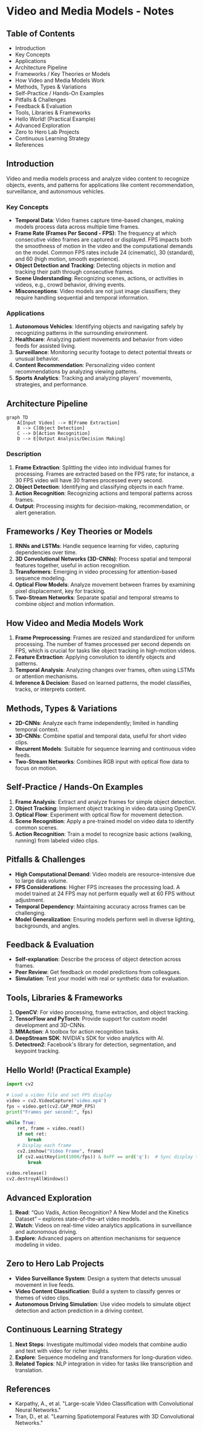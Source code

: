 # Video and Media Models - Notes

## Table of Contents
- Introduction
- Key Concepts
- Applications
- Architecture Pipeline
- Frameworks / Key Theories or Models
- How Video and Media Models Work
- Methods, Types & Variations
- Self-Practice / Hands-On Examples
- Pitfalls & Challenges
- Feedback & Evaluation
- Tools, Libraries & Frameworks
- Hello World! (Practical Example)
- Advanced Exploration
- Zero to Hero Lab Projects
- Continuous Learning Strategy
- References

## Introduction

Video and media models process and analyze video content to recognize objects, events, and patterns for applications like content recommendation, surveillance, and autonomous vehicles.

### Key Concepts
- **Temporal Data**: Video frames capture time-based changes, making models process data across multiple time frames.
- **Frame Rate (Frames Per Second - FPS)**: The frequency at which consecutive video frames are captured or displayed. FPS impacts both the smoothness of motion in the video and the computational demands on the model. Common FPS rates include 24 (cinematic), 30 (standard), and 60 (high motion, smooth experience).
- **Object Detection and Tracking**: Detecting objects in motion and tracking their path through consecutive frames.
- **Scene Understanding**: Recognizing scenes, actions, or activities in videos, e.g., crowd behavior, driving events.
- **Misconceptions**: Video models are not just image classifiers; they require handling sequential and temporal information.

### Applications
1. **Autonomous Vehicles**: Identifying objects and navigating safely by recognizing patterns in the surrounding environment.
2. **Healthcare**: Analyzing patient movements and behavior from video feeds for assisted living.
3. **Surveillance**: Monitoring security footage to detect potential threats or unusual behavior.
4. **Content Recommendation**: Personalizing video content recommendations by analyzing viewing patterns.
5. **Sports Analytics**: Tracking and analyzing players' movements, strategies, and performance.

## Architecture Pipeline
```mermaid
graph TD
    A[Input Video] --> B[Frame Extraction]
    B --> C[Object Detection]
    C --> D[Action Recognition]
    D --> E[Output Analysis/Decision Making]
```

### Description
1. **Frame Extraction**: Splitting the video into individual frames for processing. Frames are extracted based on the FPS rate; for instance, a 30 FPS video will have 30 frames processed every second.
2. **Object Detection**: Identifying and classifying objects in each frame.
3. **Action Recognition**: Recognizing actions and temporal patterns across frames.
4. **Output**: Processing insights for decision-making, recommendation, or alert generation.

## Frameworks / Key Theories or Models
1. **RNNs and LSTMs**: Handle sequence learning for video, capturing dependencies over time.
2. **3D Convolutional Networks (3D-CNNs)**: Process spatial and temporal features together, useful in action recognition.
3. **Transformers**: Emerging in video processing for attention-based sequence modeling.
4. **Optical Flow Models**: Analyze movement between frames by examining pixel displacement, key for tracking.
5. **Two-Stream Networks**: Separate spatial and temporal streams to combine object and motion information.

## How Video and Media Models Work
1. **Frame Preprocessing**: Frames are resized and standardized for uniform processing. The number of frames processed per second depends on FPS, which is crucial for tasks like object tracking in high-motion videos.
2. **Feature Extraction**: Applying convolution to identify objects and patterns.
3. **Temporal Analysis**: Analyzing changes over frames, often using LSTMs or attention mechanisms.
4. **Inference & Decision**: Based on learned patterns, the model classifies, tracks, or interprets content.

## Methods, Types & Variations
- **2D-CNNs**: Analyze each frame independently; limited in handling temporal context.
- **3D-CNNs**: Combine spatial and temporal data, useful for short video clips.
- **Recurrent Models**: Suitable for sequence learning and continuous video feeds.
- **Two-Stream Networks**: Combines RGB input with optical flow data to focus on motion.
  
## Self-Practice / Hands-On Examples
1. **Frame Analysis**: Extract and analyze frames for simple object detection.
2. **Object Tracking**: Implement object tracking in video data using OpenCV.
3. **Optical Flow**: Experiment with optical flow for movement detection.
4. **Scene Recognition**: Apply a pre-trained model on video data to identify common scenes.
5. **Action Recognition**: Train a model to recognize basic actions (walking, running) from labeled video clips.

## Pitfalls & Challenges
- **High Computational Demand**: Video models are resource-intensive due to large data volume.
- **FPS Considerations**: Higher FPS increases the processing load. A model trained at 24 FPS may not perform equally well at 60 FPS without adjustment.
- **Temporal Dependency**: Maintaining accuracy across frames can be challenging.
- **Model Generalization**: Ensuring models perform well in diverse lighting, backgrounds, and angles.

## Feedback & Evaluation
- **Self-explanation**: Describe the process of object detection across frames.
- **Peer Review**: Get feedback on model predictions from colleagues.
- **Simulation**: Test your model with real or synthetic data for evaluation.

## Tools, Libraries & Frameworks
1. **OpenCV**: For video processing, frame extraction, and object tracking.
2. **TensorFlow and PyTorch**: Provide support for custom model development and 3D-CNNs.
3. **MMAction**: A toolbox for action recognition tasks.
4. **DeepStream SDK**: NVIDIA's SDK for video analytics with AI.
5. **Detectron2**: Facebook's library for detection, segmentation, and keypoint tracking.

## Hello World! (Practical Example)
```python
import cv2

# Load a video file and set FPS display
video = cv2.VideoCapture('video.mp4')
fps = video.get(cv2.CAP_PROP_FPS)
print("Frames per second:", fps)

while True:
    ret, frame = video.read()
    if not ret:
        break
    # Display each frame
    cv2.imshow("Video Frame", frame)
    if cv2.waitKey(int(1000/fps)) & 0xFF == ord('q'):  # Sync display to video FPS
        break

video.release()
cv2.destroyAllWindows()
```

## Advanced Exploration
1. **Read**: “Quo Vadis, Action Recognition? A New Model and the Kinetics Dataset” – explores state-of-the-art video models.
2. **Watch**: Videos on real-time video analytics applications in surveillance and autonomous driving.
3. **Explore**: Advanced papers on attention mechanisms for sequence modeling in video.

## Zero to Hero Lab Projects
- **Video Surveillance System**: Design a system that detects unusual movement in live feeds.
- **Video Content Classification**: Build a system to classify genres or themes of video clips.
- **Autonomous Driving Simulation**: Use video models to simulate object detection and action prediction in a driving context.

## Continuous Learning Strategy
1. **Next Steps**: Investigate multimodal video models that combine audio and text with video for richer insights.
2. **Explore**: Sequence modeling and transformers for long-duration video.
3. **Related Topics**: NLP integration in video for tasks like transcription and translation.

## References
- Karpathy, A., et al. "Large-scale Video Classification with Convolutional Neural Networks." 
- Tran, D., et al. "Learning Spatiotemporal Features with 3D Convolutional Networks."